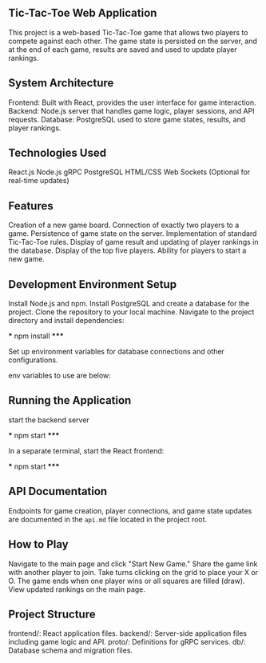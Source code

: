 ## Tic-Tac-Toe Web Application

This project is a web-based Tic-Tac-Toe game that allows two players to compete against each other. The game state is persisted on the server, and at the end of each game, results are saved and used to update player rankings.

## System Architecture

Frontend: Built with React, provides the user interface for game interaction.
Backend: Node.js server that handles game logic, player sessions, and API requests.
Database: PostgreSQL used to store game states, results, and player rankings.

## Technologies Used

React.js
Node.js
gRPC
PostgreSQL
HTML/CSS
Web Sockets (Optional for real-time updates)

## Features

Creation of a new game board.
Connection of exactly two players to a game.
Persistence of game state on the server.
Implementation of standard Tic-Tac-Toe rules.
Display of game result and updating of player rankings in the database.
Display of the top five players.
Ability for players to start a new game.

## Development Environment Setup

Install Node.js and npm.
Install PostgreSQL and create a database for the project.
Clone the repository to your local machine.
Navigate to the project directory and install dependencies:

**\*** npm install **\*\*\***

Set up environment variables for database connections and other configurations.

env variables to use are below:

## Running the Application

start the backend server

**\*** npm start **\*\*\***

In a separate terminal, start the React frontend:

**\*** npm start **\*\*\***


## API Documentation

Endpoints for game creation, player connections, and game state updates are documented in the `api.md` file located in the project root.

## How to Play

Navigate to the main page and click "Start New Game."
Share the game link with another player to join.
Take turns clicking on the grid to place your X or O.
The game ends when one player wins or all squares are filled (draw).
View updated rankings on the main page.

## Project Structure
frontend/: React application files.
backend/: Server-side application files including game logic and API.
proto/: Definitions for gRPC services.
db/: Database schema and migration files.